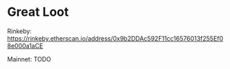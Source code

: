 # Great Loot

Rinkeby: https://rinkeby.etherscan.io/address/0x9b2DDAc592F11cc16576013f255Ef08e000a1aCE

Mainnet: TODO
